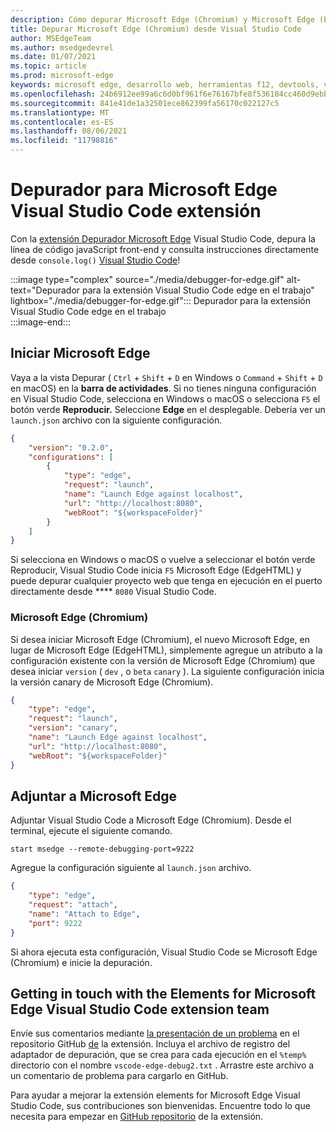 ```yaml
---
description: Cómo depurar Microsoft Edge (Chromium) y Microsoft Edge (EdgeHTML) desde Visual Studio Code
title: Depurar Microsoft Edge (Chromium) desde Visual Studio Code
author: MSEdgeTeam
ms.author: msedgedevrel
ms.date: 01/07/2021
ms.topic: article
ms.prod: microsoft-edge
keywords: microsoft edge, desarrollo web, herramientas f12, devtools, vs code, visual studio code, depurador
ms.openlocfilehash: 24b6912ee99a6c6d0bf961f6e76167bfe8f536184cc460d9ebbe030f5b68a7b4
ms.sourcegitcommit: 841e41de1a32501ece862399fa56170c022127c5
ms.translationtype: MT
ms.contentlocale: es-ES
ms.lasthandoff: 08/06/2021
ms.locfileid: "11798816"
---
```

# <a name="debugger-for-microsoft-edge-visual-studio-code-extension"></a>Depurador para Microsoft Edge Visual Studio Code extensión  

Con la [extensión Depurador Microsoft Edge][VisualstudioMarketplaceDebuggerMicrosoftEdge] Visual Studio Code, depura la línea de código javaScript front-end y consulta instrucciones directamente desde `console.log()` [Visual Studio Code][VisualstudioCode]!  

:::image type="complex" source="./media/debugger-for-edge.gif" alt-text="Depurador para la extensión Visual Studio Code edge en el trabajo" lightbox="./media/debugger-for-edge.gif":::
   Depurador para la extensión Visual Studio Code edge en el trabajo  
:::image-end:::

<!--![Debugger for Edge Visual Studio Code extension at work][ImageGifDebuggerEdge]  -->  

## <a name="launching-microsoft-edge"></a>Iniciar Microsoft Edge  

Vaya a la vista Depurar \( `Ctrl` + `Shift` + `D` en Windows o `Command` + `Shift` + `D` en macOS\) en la **barra de actividades**.  Si no tienes ninguna configuración en Visual Studio Code, selecciona en Windows o macOS o selecciona `F5` el botón verde **Reproducir.**  Seleccione **Edge** en el desplegable.  Debería ver un `launch.json` archivo con la siguiente configuración.  

```json
{
    "version": "0.2.0",
    "configurations": [
        {
            "type": "edge",
            "request": "launch",
            "name": "Launch Edge against localhost",
            "url": "http://localhost:8080",
            "webRoot": "${workspaceFolder}"
        }
    ]
}
```  

Si selecciona en Windows o macOS o vuelve a seleccionar el botón verde Reproducir, Visual Studio Code inicia `F5` Microsoft Edge \(EdgeHTML\) y puede depurar cualquier proyecto web que tenga en ejecución en el puerto directamente desde **** `8080` Visual Studio Code.  

### <a name="microsoft-edge-chromium"></a>Microsoft Edge (Chromium)  

Si desea iniciar Microsoft Edge \(Chromium\), el nuevo Microsoft Edge, en lugar de Microsoft Edge \(EdgeHTML\), simplemente agregue un atributo a la configuración existente con la versión de Microsoft Edge \(Chromium\) que desea iniciar `version` \( `dev` , o `beta` `canary` \).  La siguiente configuración inicia la versión canary de Microsoft Edge \(Chromium\).  

```json
{
    "type": "edge",
    "request": "launch",
    "version": "canary",
    "name": "Launch Edge against localhost",
    "url": "http://localhost:8080",
    "webRoot": "${workspaceFolder}"
}
```  

## <a name="attaching-to-microsoft-edge"></a>Adjuntar a Microsoft Edge  

Adjuntar Visual Studio Code a Microsoft Edge \(Chromium\).  Desde el terminal, ejecute el siguiente comando.  

```shell
start msedge --remote-debugging-port=9222
```  

Agregue la configuración siguiente al `launch.json` archivo.   

```json
{
    "type": "edge",
    "request": "attach",
    "name": "Attach to Edge",
    "port": 9222
}
```  

Si ahora ejecuta esta configuración, Visual Studio Code se Microsoft Edge \(Chromium\) e inicie la depuración.  

## <a name="getting-in-touch-with-the-elements-for-microsoft-edge-visual-studio-code-extension-team"></a>Getting in touch with the Elements for Microsoft Edge Visual Studio Code extension team    

Envíe sus comentarios mediante [la presentación de un problema][GithubMicrosoftVscodeEdgeDebug2NewIssue] en el repositorio GitHub [de][GithubMicrosoftVscodeEdgeDebug2] la extensión.  Incluya el archivo de registro del adaptador de depuración, que se crea para cada ejecución en el `%temp%` directorio con el nombre `vscode-edge-debug2.txt` .  Arrastre este archivo a un comentario de problema para cargarlo en GitHub.  

Para ayudar a mejorar la extensión elements for Microsoft Edge Visual Studio Code, sus contribuciones son bienvenidas.  Encuentre todo lo que necesita para empezar en [GitHub repositorio][GithubMicrosoftVscodeEdgeDebug2] de la extensión.  


<!-- image links -->  

<!--[ImageGifDebuggerEdge]: ./media/debugger-for-edge.gif "Debugger for Edge Visual Studio Code extension in action"  -->  
[ImagePngDebuggerEdge]: ./media/debugger-for-edge.png "Debugger for Edge Visual Studio Code extension in action"  

<!--links -->  

[VisualstudioCode]: https://code.visualstudio.com "Visual Studio Code"  
[VisualStudioCodeDocs]: https://code.visualstudio.com/Docs "Documentación | Visual Studio Code"   

[GithubMicrosoftVscodeEdgeDebug2]: https://github.com/Microsoft/vscode-edge-debug2 "microsoft/vscode-edge-debug2 | GitHub"  
[GithubMicrosoftVscodeEdgeDebug2NewIssue]: https://github.com/Microsoft/vscode-edge-debug2/issues/new "Nuevo problema: microsoft/vscode-edge-debug2 | GitHub"  

[VisualstudioMarketplaceDebuggerMicrosoftEdge]: https://marketplace.visualstudio.com/items?itemName=msjsdiag.debugger-for-edge "Depurador para Microsoft Edge | Visual Studio Marketplace"  
